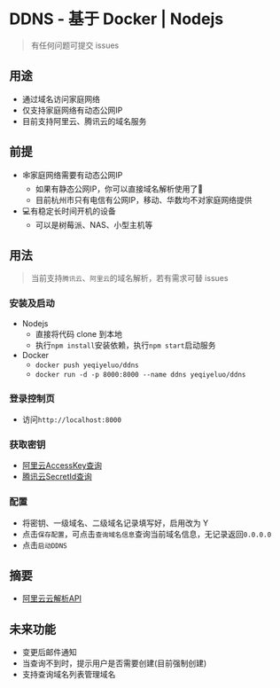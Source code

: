 # DDNS - 基于 Docker | Nodejs

> 有任何问题可提交 issues

## 用途
- 通过域名访问家庭网络
- 仅支持家庭网络有动态公网IP
- 目前支持阿里云、腾讯云的域名服务

## 前提

- 🕸️家庭网络需要有动态公网IP
  - 如果有静态公网IP，你可以直接域名解析使用了🐒
  - 目前杭州市只有电信有公网IP，移动、华数均不对家庭网络提供
- 💻有稳定长时间开机的设备
  - 可以是树莓派、NAS、小型主机等

## 用法

> 当前支持`腾讯云`、`阿里云`的域名解析，若有需求可替 issues

### 安装及启动

- Nodejs
  - 直接将代码 clone 到本地
  - 执行`npm install`安装依赖，执行`npm start`启动服务
- Docker
  - `docker push yeqiyeluo/ddns`
  - `docker run -d -p 8000:8000 --name ddns yeqiyeluo/ddns`

### 登录控制页

- 访问`http://localhost:8000`

### 获取密钥

- [阿里云AccessKey查询](https://ram.console.aliyun.com/manage/ak)
- [腾讯云SecretId查询](https://console.cloud.tencent.com/cam/capi)

### 配置

- 将密钥、一级域名、二级域名记录填写好，启用改为 Y
- 点击`保存配置`，可点击`查询域名信息`查询当前域名信息，无记录返回`0.0.0.0`
- 点击`启动DDNS`

## 摘要

- [阿里云云解析API](https://help.aliyun.com/document_detail/29776.html)

## 未来功能

- 变更后邮件通知
- 当查询不到时，提示用户是否需要创建(目前强制创建)
- 支持查询域名列表管理域名